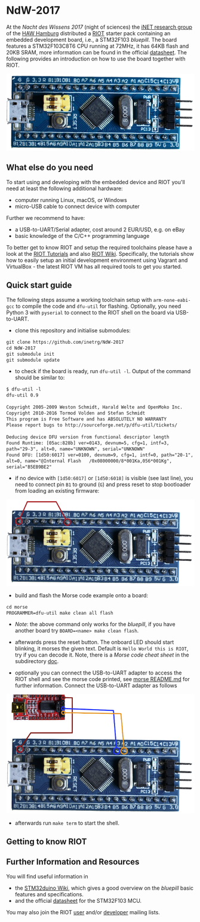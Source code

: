 # NdW-2017

At the *Nacht des Wissens 2017* (night of sciences) the [iNET research group][iNET]
of the [HAW Hamburg][HAW] distributed a [RIOT] starter pack containing an
embedded development board, i.e., a STM32F103 *bluepill*. The board features
a STM32F103C8T6 CPU running at 72MHz, it has 64KB flash and 20KB SRAM, more
information can be found in the official [datasheet]. The following
provides an introduction on how to use the board together with RIOT.

![img:bluepill](/doc/bluepill.png)

## What else do you need

To start using and developing with the embedded device and RIOT you'll need
at least the following additional hardware:
* computer running Linux, macOS, or Windows
* micro-USB cable to connect device with computer

Further we recommend to have:
* a USB-to-UART/Serial adapter, cost around 2 EUR/USD, e.g. on eBay
* basic knowledge of the C/C++ programming language

To better get to know RIOT and setup the required toolchains please have a look
at the [RIOT Tutorials][Tutorials] and also [RIOT Wiki][Wiki]. Specifically,
the tutorials show how to easily setup an initial development environment using
Vagrant and VirtualBox - the latest RIOT VM has all required tools to get you
started.

## Quick start guide

The following steps assume a working toolchain setup with `arm-none-eabi-gcc`
to compile the code and `dfu-util` for flashing. Optionally, you need Python 3
with `pyserial` to connect to the RIOT shell on the board via USB-to-UART.

* clone this repository and initialise submodules:

```
git clone https://github.com/inetrg/NdW-2017
cd NdW-2017
git submodule init
git submodule update
```

* to check if the board is ready, run `dfu-util -l`.
Output of the command should be similar to:

```
$ dfu-util -l
dfu-util 0.9

Copyright 2005-2009 Weston Schmidt, Harald Welte and OpenMoko Inc.
Copyright 2010-2016 Tormod Volden and Stefan Schmidt
This program is Free Software and has ABSOLUTELY NO WARRANTY
Please report bugs to http://sourceforge.net/p/dfu-util/tickets/

Deducing device DFU version from functional descriptor length
Found Runtime: [05ac:828b] ver=0143, devnum=5, cfg=1, intf=3, path="29-3", alt=0, name="UNKNOWN", serial="UNKNOWN"
Found DFU: [1d50:6017] ver=0100, devnum=9, cfg=1, intf=0, path="20-1", alt=0, name="@Internal Flash   /0x08000000/8*001Ka,056*001Kg", serial="B5EB9BE2"
```

* if no device with `[1d50:6017]` or `[1d50:6018]` is visible (see last line),
you need to connect pin `B1` to ground (`G`) and press reset to stop bootloader
from loading an existing firmware:

![img:bootloader](/doc/bootloader.png)

* build and flash the Morse code example onto a board:

```
cd morse
PROGRAMMER=dfu-util make clean all flash
```

* *Note*: the above command only works for the *bluepill*, if you have another
board try `BOARD=<name> make clean flash`.

* afterwards press the reset button. The onboard LED should start blinking,
it morses the given text. Default is `Hello World this is RIOT`, try if you
can decode it. Note, there is a *Morse code cheat sheet* in the subdirectory
[doc](/doc/morse_code.pdf).

* optionally you can connect the USB-to-UART adapter to access the RIOT shell
and see the morse code printed, see [morse README.md](/morse/README.md) for
further information. Connect the USB-to-UART adapter as follows

![img:USB-to-UART](/doc/shell.png)

* afterwards run `make term` to start the shell.

## Getting to know RIOT



## Further Information and Resources

You will find useful information in

* the [STM32duino Wiki][bluepill], which gives a good overview on the *bluepill*
basic features and specifications.
* and the official [datasheet] for the STM32F103 MCU.

You may also join the RIOT [user](https://lists.riot-os.org/mailman/listinfo/users)
and/or [developer](https://lists.riot-os.org/mailman/listinfo/devel) mailing lists.

[HAW]:  http://www.haw-hamburg.de
[iNET]: https://www.inet.haw-hamburg.de
[RIOT]: https://riot-os.org
[Tutorials]: https://github.com/RIOT-OS/Tutorials
[Wiki]: https://github.com/RIOT-OS/RIOT/Wiki

[bluepill]: http://wiki.stm32duino.com/index.php?title=Blue_Pill
[datasheet]: http://www.st.com/resource/en/datasheet/stm32f103c8.pdf
